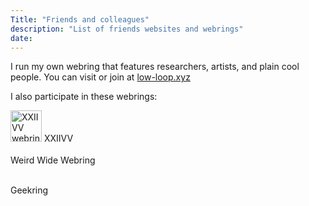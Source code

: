 ```yaml
---
Title: "Friends and colleagues"
description: "List of friends websites and webrings"
date: 
---
```


I run my own webring that features researchers, artists, and plain cool people. You can visit or join at [low-loop.xyz](low-loop.xyz)

I also participate in these webrings:
<div style="text-decoration: none;  
display: flex;
flex-direction: column;
gap: 0.2rem;
background-image: none;">
    <a href="https://webring.xxiivv.com/#your-id-here" target="_blank" rel="noopener" 
        style="text-decoration: none; color: inherit; background-image: none;">
        <img src="https://webring.xxiivv.com/icon.black.svg" alt="XXIIVV webring" style="width: 50px; height: 50px; border: none;"> 
    XXIIVV</a>

<a href="https://weirdwidewebring.net/random.html" 
        style="text-decoration: none; color: inherit; background-image: none;">
        Weird Wide Webring
    </a>

<a href="http://geekring.net/" target="_blank" 
        style="text-decoration: none; color: inherit; background-image: none;">
        <span >Geekring</span>
    </a>
</div>
